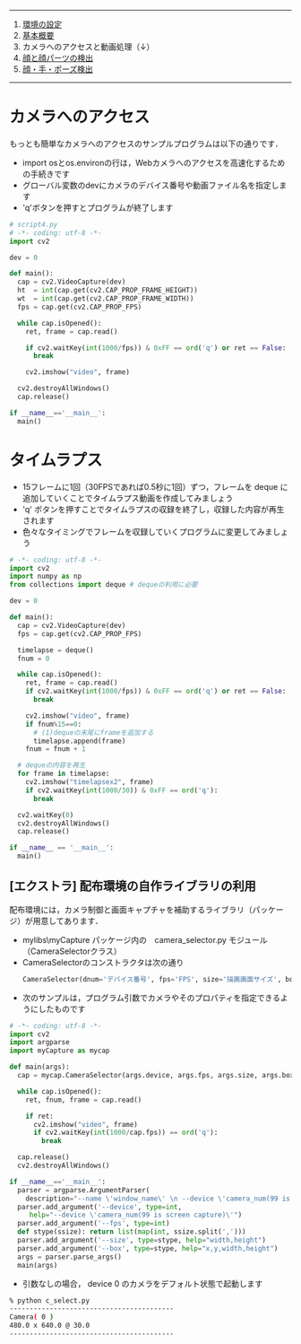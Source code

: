 <hr>

1. [環境の設定](README.md)
2. [基本概要](BASIC_00.md)
3. カメラへのアクセスと動画処理（↓）
4. [顔と顔パーツの検出](BASIC_02.md)
5. [顔・手・ポーズ検出](BASIC_03.md)

<hr>

# カメラへのアクセス
 もっとも簡単なカメラへのアクセスのサンプルプログラムは以下の通りです．<br>
 - import osとos.environの行は，Webカメラへのアクセスを高速化するための手続きです
 - グローバル変数のdevにカメラのデバイス番号や動画ファイル名を指定します
 - \'q\'ボタンを押すとプログラムが終了します

  ```python
  # script4.py
  # -*- coding: utf-8 -*-  
  import cv2

  dev = 0

  def main():
    cap = cv2.VideoCapture(dev)
    ht  = int(cap.get(cv2.CAP_PROP_FRAME_HEIGHT))
    wt  = int(cap.get(cv2.CAP_PROP_FRAME_WIDTH))
    fps = cap.get(cv2.CAP_PROP_FPS)

    while cap.isOpened():
      ret, frame = cap.read()

      if cv2.waitKey(int(1000/fps)) & 0xFF == ord('q') or ret == False:
        break

      cv2.imshow("video", frame)

    cv2.destroyAllWindows()
    cap.release()

  if __name__=='__main__':
    main()
  ```

  # タイムラプス
  - 15フレームに1回（30FPSであれば0.5秒に1回）ずつ，フレームを deque に追加していくことでタイムラプス動画を作成してみましょう
  - \'q\' ボタンを押すことでタイムラプスの収録を終了し，収録した内容が再生されます
  - 色々なタイミングでフレームを収録していくプログラムに変更してみましょう
  
  ```python
  # -*- coding: utf-8 -*-
  import cv2
  import numpy as np
  from collections import deque # dequeの利用に必要

  dev = 0

  def main():
    cap = cv2.VideoCapture(dev)
    fps = cap.get(cv2.CAP_PROP_FPS)

    timelapse = deque()
    fnum = 0

    while cap.isOpened():
      ret, frame = cap.read()
      if cv2.waitKey(int(1000/fps)) & 0xFF == ord('q') or ret == False:
        break

      cv2.imshow("video", frame)
      if fnum%15==0:
        # (1)dequeの末尾にframeを追加する
        timelapse.append(frame)
      fnum = fnum + 1

    # dequeの内容を再生
    for frame in timelapse:
      cv2.imshow("timelapsex2", frame)
      if cv2.waitKey(int(1000/30)) & 0xFF == ord('q'):
        break

    cv2.waitKey(0)      
    cv2.destroyAllWindows()
    cap.release()

  if __name__ == '__main__':
    main()
  ```

  ## [エクストラ] 配布環境の自作ライブラリの利用
  配布環境には，カメラ制御と画面キャプチャを補助するライブラリ（パッケージ）が用意してあります．
   - mylibs\\myCapture パッケージ内の　camera_selector.py モジュール（CameraSelectorクラス）
   - CameraSelectorのコンストラクタは次の通り
      ```python
      CameraSelector(dnum='デバイス番号', fps='FPS', size='描画画面サイズ', box='キャプチャエリア')
      ```
  - 次のサンプルは，プログラム引数でカメラやそのプロパティを指定できるようにしたものです

  ```python
  # -*- coding: utf-8 -*-
  import cv2
  import argparse
  import myCapture as mycap

  def main(args):
    cap = mycap.CameraSelector(args.device, args.fps, args.size, args.box)

    while cap.isOpened():
      ret, fnum, frame = cap.read()

      if ret:
        cv2.imshow("video", frame)
        if cv2.waitKey(int(1000/cap.fps)) == ord('q'):
          break

    cap.release()
    cv2.destroyAllWindows()

  if __name__=='__main__':
    parser = argparse.ArgumentParser(
      description="--name \'window_name\' \n --device \'camera_num(99 is screen capture)\' \n--fps num")
    parser.add_argument('--device', type=int,
       help="--device \'camera_num(99 is screen capture)\'")
    parser.add_argument('--fps', type=int)
    def stype(ssize): return list(map(int, ssize.split(',')))
    parser.add_argument('--size', type=stype, help="width,height")
    parser.add_argument('--box', type=stype, help="x,y,width,height")
    args = parser.parse_args()
    main(args)
  ```
  - 引数なしの場合， device 0 のカメラをデフォルト状態で起動します
  ```sh
  % python c_select.py 
  -----------------------------------------
  Camera( 0 )
  480.0 x 640.0 @ 30.0
  -----------------------------------------
  ```
